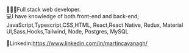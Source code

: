 

<!--
**CavanaghMartin/CavanaghMartin** is a ✨ _special_ ✨ repository because its `README.md` (this file) appears on your GitHub profile.


Here are some ideas to get you started:

- 🔭 I’m currently working on ...
- 🌱 I’m currently learning ...
- 👯 I’m looking to collaborate on ...
- 🤔 I’m looking for help with ...
- 💬 Ask me about ...
- 📫 How to reach me: ...
- 😄 Pronouns: ...
- ⚡ Fun fact: ...
🌱 I’m currently learning Java<br/>

-->
🧑🏻‍💻Full stack web developer.<br/>
💻I have knowledge of both front-end and back-end;<br/> 
JavaScript,Typescript,CSS,HTML, React,React Native, Redux, Material UI,Sass,Hooks,Tailwind, Node, Postgres, MySQL<br/>


💬Linkedin:https://www.linkedin.com/in/martincavanagh/<br/>

